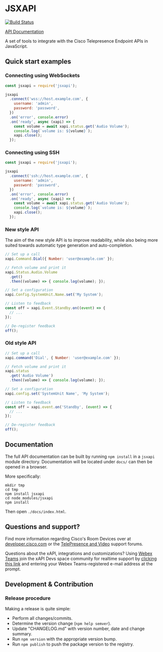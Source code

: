 # JSXAPI

[![Build Status](https://travis-ci.com/cisco-ce/jsxapi.svg?branch=master)](https://travis-ci.org/cisco-ce/jsxapi)

[API Documentation](https://cisco-ce.github.io/jsxapi/)

A set of tools to integrate with the Cisco Telepresence Endpoint APIs in
JavaScript.

## Quick start examples

### Connecting using WebSockets

``` javascript
const jsxapi = require('jsxapi');

jsxapi
  .connect('wss://host.example.com', {
    username: 'admin',
    password: 'password',
  })
  .on('error', console.error)
  .on('ready', async (xapi) => {
    const volume = await xapi.status.get('Audio Volume');
    console.log(`volume is: ${volume}`);
    xapi.close();
  });
```

### Connecting using SSH

``` javascript
const jsxapi = require('jsxapi');

jsxapi
  .connect('ssh://host.example.com', {
    username: 'admin',
    password: 'password',
  })
  .on('error', console.error)
  .on('ready', async (xapi) => {
    const volume = await xapi.status.get('Audio Volume');
    console.log(`volume is: ${volume}`);
    xapi.close();
  });
```

### New style API

The aim of the new style API is to improve readability, while also being more
suited towards automatic type generation and auto-completion.

```javascript
// Set up a call
xapi.Command.Dial({ Number: 'user@example.com' });

// Fetch volume and print it
xapi.Status.Audio.Volume
  .get()
  .then((volume) => { console.log(volume); });

// Set a configuration
xapi.Config.SystemUnit.Name.set('My System');

// Listen to feedback
const off = xapi.Event.Standby.on((event) => {
  // ...
});

// De-register feedback
off();
```

### Old style API

```javascript
// Set up a call
xapi.command('Dial', { Number: 'user@example.com' });

// Fetch volume and print it
xapi.status
  .get('Audio Volume')
  .then((volume) => { console.log(volume); });

// Set a configuration
xapi.config.set('SystemUnit Name', 'My System');

// Listen to feedback
const off = xapi.event.on('Standby', (event) => {
  // ...
});

// De-register feedback
off();
```

## Documentation

The full API documentation can be built by running `npm install` in a `jsxapi`
module directory. Documentation will be located under `docs/` can then be opened
in a browser.

More specifically:

```
mkdir tmp
cd tmp
npm install jsxapi
cd node_modules/jsxapi
npm install
```

Then open `./docs/index.html`.

## Questions and support?

Find more information regarding Cisco's Room Devices over at
[developer.cisco.com](https://developer.cisco.com/site/roomdevices/) or the
[TelePresence and Video](https://supportforums.cisco.com/t5/telepresence/bd-p/5886-discussions-telepresence)
support forums.

Questions about the xAPI, integrations and customizations? Using
[Webex Teams](https://www.webex.com/team-collaboration.html) join the xAPI Devs
space community for realtime support by [clicking this link](https://eurl.io/#rkp76XDrG)
and entering your Webex Teams-registered e-mail address at the prompt.

## Development & Contribution

### Release procedure

Making a release is quite simple:

 * Perform all changes/commits.
 * Determine the version change (`npm help semver`).
 * Update "CHANGELOG.md" with version number, date and change summary.
 * Run `npm version` with the appropriate version bump.
 * Run `npm publish` to push the package version to the registry.
